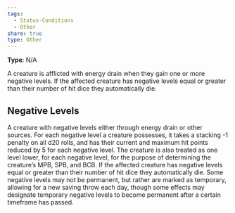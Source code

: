 ```yaml
---
tags:
  - Status-Conditions
  - Other
share: true
type: Other
---
```

**Type**: N/A

A creature is afflicted with energy drain when they gain one or more negative levels. If the affected creature has negative levels equal or greater than their number of hit dice they automatically die.

## Negative Levels

A creature with negative levels either through energy drain or other sources. For each negative level a creature possesses, it takes a stacking -1 penalty on all d20 rolls, and has their current and maximum hit points reduced by 5 for each negative level. The creature is also treated as one level lower, for each negative level, for the purpose of determining the creature’s MPB, SPB, and BCB. If the affected creature has negative levels equal or greater than their number of hit dice they automatically die. Some negative levels may not be permanent, but rather are marked as temporary, allowing for a new saving throw each day, though some effects may designate temporary negative levels to become permanent after a certain timeframe has passed.